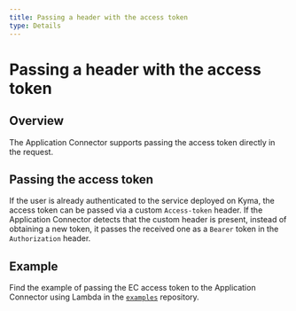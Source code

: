 ```yaml
---
title: Passing a header with the access token
type: Details
---
```


# Passing a header with the access token

## Overview

The Application Connector supports passing the access token directly in the request.

## Passing the access token

If the user is already authenticated to the service deployed on Kyma, the access token can be passed via a custom `Access-token` header. If the Application Connector detects that the custom header is present, instead of obtaining a new token, it passes the received one as a `Bearer` token in the `Authorization` header.

## Example

Find the example of passing the EC access token to the Application Connector using Lambda in the [`examples`](https://github.com/kyma-project/examples/tree/master/call-ec) repository.

